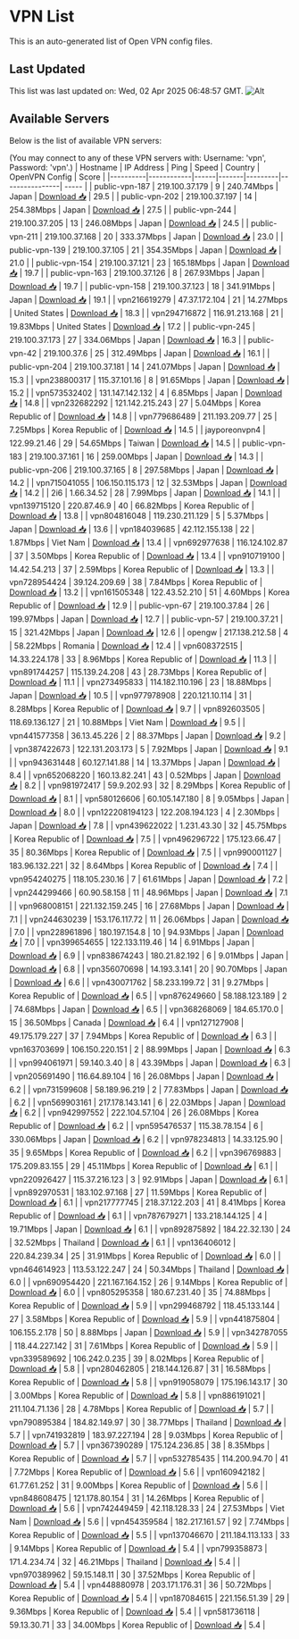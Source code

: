 # VPN List

This is an auto-generated list of Open VPN config files.

## Last Updated

This list was last updated on: Wed, 02 Apr 2025 06:48:57 GMT.
![Alt](https://repobeats.axiom.co/api/embed/186b98318ef1479477931607c1ad7d823f12451f.svg "Repobeats analytics image")

## Available Servers

Below is the list of available VPN servers:

(You may connect to any of these VPN servers with: Username: 'vpn', Password: 'vpn'.)
| Hostname | IP Address | Ping | Speed | Country | OpenVPN Config | Score |
|----------|------------|------|-------|---------|----------------| ----- |
| public-vpn-187 | 219.100.37.179 | 9 | 240.74Mbps | Japan | [Download 📥](./configs/server_0_JP.ovpn) | 29.5 |
| public-vpn-202 | 219.100.37.197 | 14 | 254.38Mbps | Japan | [Download 📥](./configs/server_1_JP.ovpn) | 27.5 |
| public-vpn-244 | 219.100.37.205 | 13 | 246.08Mbps | Japan | [Download 📥](./configs/server_2_JP.ovpn) | 24.5 |
| public-vpn-211 | 219.100.37.168 | 20 | 333.37Mbps | Japan | [Download 📥](./configs/server_3_JP.ovpn) | 23.0 |
| public-vpn-139 | 219.100.37.105 | 21 | 354.35Mbps | Japan | [Download 📥](./configs/server_4_JP.ovpn) | 21.0 |
| public-vpn-154 | 219.100.37.121 | 23 | 165.18Mbps | Japan | [Download 📥](./configs/server_5_JP.ovpn) | 19.7 |
| public-vpn-163 | 219.100.37.126 | 8 | 267.93Mbps | Japan | [Download 📥](./configs/server_6_JP.ovpn) | 19.7 |
| public-vpn-158 | 219.100.37.123 | 18 | 341.91Mbps | Japan | [Download 📥](./configs/server_7_JP.ovpn) | 19.1 |
| vpn216619279 | 47.37.172.104 | 21 | 14.27Mbps | United States | [Download 📥](./configs/server_8_US.ovpn) | 18.3 |
| vpn294716872 | 116.91.213.168 | 21 | 19.83Mbps | United States | [Download 📥](./configs/server_9_US.ovpn) | 17.2 |
| public-vpn-245 | 219.100.37.173 | 27 | 334.06Mbps | Japan | [Download 📥](./configs/server_10_JP.ovpn) | 16.3 |
| public-vpn-42 | 219.100.37.6 | 25 | 312.49Mbps | Japan | [Download 📥](./configs/server_11_JP.ovpn) | 16.1 |
| public-vpn-204 | 219.100.37.181 | 14 | 241.07Mbps | Japan | [Download 📥](./configs/server_12_JP.ovpn) | 15.3 |
| vpn238800317 | 115.37.101.16 | 8 | 91.65Mbps | Japan | [Download 📥](./configs/server_13_JP.ovpn) | 15.2 |
| vpn573532402 | 131.147.142.132 | 4 | 6.85Mbps | Japan | [Download 📥](./configs/server_14_JP.ovpn) | 14.8 |
| vpn232682292 | 121.142.215.243 | 27 | 5.04Mbps | Korea Republic of | [Download 📥](./configs/server_15_KR.ovpn) | 14.8 |
| vpn779686489 | 211.193.209.77 | 25 | 7.25Mbps | Korea Republic of | [Download 📥](./configs/server_16_KR.ovpn) | 14.5 |
| jayporeonvpn4 | 122.99.21.46 | 29 | 54.65Mbps | Taiwan | [Download 📥](./configs/server_17_TW.ovpn) | 14.5 |
| public-vpn-183 | 219.100.37.161 | 16 | 259.00Mbps | Japan | [Download 📥](./configs/server_18_JP.ovpn) | 14.3 |
| public-vpn-206 | 219.100.37.165 | 8 | 297.58Mbps | Japan | [Download 📥](./configs/server_19_JP.ovpn) | 14.2 |
| vpn715041055 | 106.150.115.173 | 12 | 32.53Mbps | Japan | [Download 📥](./configs/server_20_JP.ovpn) | 14.2 |
| 2i6 | 1.66.34.52 | 28 | 7.99Mbps | Japan | [Download 📥](./configs/server_21_JP.ovpn) | 14.1 |
| vpn139715120 | 220.87.46.9 | 40 | 66.82Mbps | Korea Republic of | [Download 📥](./configs/server_22_KR.ovpn) | 13.8 |
| vpn804816048 | 119.230.211.129 | 5 | 5.37Mbps | Japan | [Download 📥](./configs/server_23_JP.ovpn) | 13.6 |
| vpn184039685 | 42.112.155.138 | 22 | 1.87Mbps | Viet Nam | [Download 📥](./configs/server_24_VN.ovpn) | 13.4 |
| vpn692977638 | 116.124.102.87 | 37 | 3.50Mbps | Korea Republic of | [Download 📥](./configs/server_25_KR.ovpn) | 13.4 |
| vpn910719100 | 14.42.54.213 | 37 | 2.59Mbps | Korea Republic of | [Download 📥](./configs/server_26_KR.ovpn) | 13.3 |
| vpn728954424 | 39.124.209.69 | 38 | 7.84Mbps | Korea Republic of | [Download 📥](./configs/server_27_KR.ovpn) | 13.2 |
| vpn161505348 | 122.43.52.210 | 51 | 4.60Mbps | Korea Republic of | [Download 📥](./configs/server_28_KR.ovpn) | 12.9 |
| public-vpn-67 | 219.100.37.84 | 26 | 199.97Mbps | Japan | [Download 📥](./configs/server_29_JP.ovpn) | 12.7 |
| public-vpn-57 | 219.100.37.21 | 15 | 321.42Mbps | Japan | [Download 📥](./configs/server_30_JP.ovpn) | 12.6 |
| opengw | 217.138.212.58 | 4 | 58.22Mbps | Romania | [Download 📥](./configs/server_31_RO.ovpn) | 12.4 |
| vpn608372515 | 14.33.224.178 | 33 | 8.96Mbps | Korea Republic of | [Download 📥](./configs/server_32_KR.ovpn) | 11.3 |
| vpn891744257 | 115.139.24.208 | 43 | 28.73Mbps | Korea Republic of | [Download 📥](./configs/server_33_KR.ovpn) | 11.1 |
| vpn273495833 | 114.182.110.196 | 23 | 18.88Mbps | Japan | [Download 📥](./configs/server_34_JP.ovpn) | 10.5 |
| vpn977978908 | 220.121.10.114 | 31 | 8.28Mbps | Korea Republic of | [Download 📥](./configs/server_35_KR.ovpn) | 9.7 |
| vpn892603505 | 118.69.136.127 | 21 | 10.88Mbps | Viet Nam | [Download 📥](./configs/server_36_VN.ovpn) | 9.5 |
| vpn441577358 | 36.13.45.226 | 2 | 88.37Mbps | Japan | [Download 📥](./configs/server_37_JP.ovpn) | 9.2 |
| vpn387422673 | 122.131.203.173 | 5 | 7.92Mbps | Japan | [Download 📥](./configs/server_38_JP.ovpn) | 9.1 |
| vpn943631448 | 60.127.141.88 | 14 | 13.37Mbps | Japan | [Download 📥](./configs/server_39_JP.ovpn) | 8.4 |
| vpn652068220 | 160.13.82.241 | 43 | 0.52Mbps | Japan | [Download 📥](./configs/server_40_JP.ovpn) | 8.2 |
| vpn981972417 | 59.9.202.93 | 32 | 8.29Mbps | Korea Republic of | [Download 📥](./configs/server_41_KR.ovpn) | 8.1 |
| vpn580126606 | 60.105.147.180 | 8 | 9.05Mbps | Japan | [Download 📥](./configs/server_42_JP.ovpn) | 8.0 |
| vpn122208194123 | 122.208.194.123 | 4 | 2.30Mbps | Japan | [Download 📥](./configs/server_43_JP.ovpn) | 7.8 |
| vpn439622022 | 1.231.43.30 | 32 | 45.75Mbps | Korea Republic of | [Download 📥](./configs/server_44_KR.ovpn) | 7.5 |
| vpn496296722 | 175.123.66.47 | 35 | 80.36Mbps | Korea Republic of | [Download 📥](./configs/server_45_KR.ovpn) | 7.5 |
| vpn990001127 | 183.96.132.221 | 32 | 8.64Mbps | Korea Republic of | [Download 📥](./configs/server_46_KR.ovpn) | 7.4 |
| vpn954240275 | 118.105.230.16 | 7 | 61.61Mbps | Japan | [Download 📥](./configs/server_47_JP.ovpn) | 7.2 |
| vpn244299466 | 60.90.58.158 | 11 | 48.96Mbps | Japan | [Download 📥](./configs/server_48_JP.ovpn) | 7.1 |
| vpn968008151 | 221.132.159.245 | 16 | 27.68Mbps | Japan | [Download 📥](./configs/server_49_JP.ovpn) | 7.1 |
| vpn244630239 | 153.176.117.72 | 11 | 26.06Mbps | Japan | [Download 📥](./configs/server_50_JP.ovpn) | 7.0 |
| vpn228961896 | 180.197.154.8 | 10 | 94.93Mbps | Japan | [Download 📥](./configs/server_51_JP.ovpn) | 7.0 |
| vpn399654655 | 122.133.119.46 | 14 | 6.91Mbps | Japan | [Download 📥](./configs/server_52_JP.ovpn) | 6.9 |
| vpn838674243 | 180.21.82.192 | 6 | 9.01Mbps | Japan | [Download 📥](./configs/server_53_JP.ovpn) | 6.8 |
| vpn356070698 | 14.193.3.141 | 20 | 90.70Mbps | Japan | [Download 📥](./configs/server_54_JP.ovpn) | 6.6 |
| vpn430071762 | 58.233.199.72 | 31 | 9.27Mbps | Korea Republic of | [Download 📥](./configs/server_55_KR.ovpn) | 6.5 |
| vpn876249660 | 58.188.123.189 | 2 | 74.68Mbps | Japan | [Download 📥](./configs/server_56_JP.ovpn) | 6.5 |
| vpn368268069 | 184.65.170.0 | 15 | 36.50Mbps | Canada | [Download 📥](./configs/server_57_CA.ovpn) | 6.4 |
| vpn127127908 | 49.175.179.227 | 37 | 7.94Mbps | Korea Republic of | [Download 📥](./configs/server_58_KR.ovpn) | 6.3 |
| vpn163703699 | 106.150.220.151 | 2 | 88.99Mbps | Japan | [Download 📥](./configs/server_59_JP.ovpn) | 6.3 |
| vpn994061971 | 59.140.3.40 | 8 | 43.39Mbps | Japan | [Download 📥](./configs/server_60_JP.ovpn) | 6.3 |
| vpn205691490 | 116.64.89.104 | 16 | 26.08Mbps | Japan | [Download 📥](./configs/server_61_JP.ovpn) | 6.2 |
| vpn731599608 | 58.189.96.219 | 2 | 77.83Mbps | Japan | [Download 📥](./configs/server_62_JP.ovpn) | 6.2 |
| vpn569903161 | 217.178.143.141 | 6 | 22.03Mbps | Japan | [Download 📥](./configs/server_63_JP.ovpn) | 6.2 |
| vpn942997552 | 222.104.57.104 | 26 | 26.08Mbps | Korea Republic of | [Download 📥](./configs/server_64_KR.ovpn) | 6.2 |
| vpn595476537 | 115.38.78.154 | 6 | 330.06Mbps | Japan | [Download 📥](./configs/server_65_JP.ovpn) | 6.2 |
| vpn978234813 | 14.33.125.90 | 35 | 9.65Mbps | Korea Republic of | [Download 📥](./configs/server_66_KR.ovpn) | 6.2 |
| vpn396769883 | 175.209.83.155 | 29 | 45.11Mbps | Korea Republic of | [Download 📥](./configs/server_67_KR.ovpn) | 6.1 |
| vpn220926427 | 115.37.216.123 | 3 | 92.91Mbps | Japan | [Download 📥](./configs/server_68_JP.ovpn) | 6.1 |
| vpn892970531 | 183.102.97.168 | 27 | 11.59Mbps | Korea Republic of | [Download 📥](./configs/server_69_KR.ovpn) | 6.1 |
| vpn217777745 | 218.37.122.203 | 41 | 8.41Mbps | Korea Republic of | [Download 📥](./configs/server_70_KR.ovpn) | 6.1 |
| vpn787679271 | 133.218.144.125 | 4 | 19.71Mbps | Japan | [Download 📥](./configs/server_71_JP.ovpn) | 6.1 |
| vpn892875892 | 184.22.32.130 | 24 | 32.52Mbps | Thailand | [Download 📥](./configs/server_72_TH.ovpn) | 6.1 |
| vpn136406012 | 220.84.239.34 | 25 | 31.91Mbps | Korea Republic of | [Download 📥](./configs/server_73_KR.ovpn) | 6.0 |
| vpn464614923 | 113.53.122.247 | 24 | 50.34Mbps | Thailand | [Download 📥](./configs/server_74_TH.ovpn) | 6.0 |
| vpn690954420 | 221.167.164.152 | 26 | 9.14Mbps | Korea Republic of | [Download 📥](./configs/server_75_KR.ovpn) | 6.0 |
| vpn805295358 | 180.67.231.40 | 35 | 74.88Mbps | Korea Republic of | [Download 📥](./configs/server_76_KR.ovpn) | 5.9 |
| vpn299468792 | 118.45.133.144 | 27 | 3.58Mbps | Korea Republic of | [Download 📥](./configs/server_77_KR.ovpn) | 5.9 |
| vpn441875804 | 106.155.2.178 | 50 | 8.88Mbps | Japan | [Download 📥](./configs/server_78_JP.ovpn) | 5.9 |
| vpn342787055 | 118.44.227.142 | 31 | 7.61Mbps | Korea Republic of | [Download 📥](./configs/server_79_KR.ovpn) | 5.9 |
| vpn339589692 | 106.242.0.235 | 39 | 8.02Mbps | Korea Republic of | [Download 📥](./configs/server_80_KR.ovpn) | 5.8 |
| vpn280462805 | 218.144.126.87 | 31 | 16.58Mbps | Korea Republic of | [Download 📥](./configs/server_81_KR.ovpn) | 5.8 |
| vpn919058079 | 175.196.143.17 | 30 | 3.00Mbps | Korea Republic of | [Download 📥](./configs/server_82_KR.ovpn) | 5.8 |
| vpn886191021 | 211.104.71.136 | 28 | 4.78Mbps | Korea Republic of | [Download 📥](./configs/server_83_KR.ovpn) | 5.7 |
| vpn790895384 | 184.82.149.97 | 30 | 38.77Mbps | Thailand | [Download 📥](./configs/server_84_TH.ovpn) | 5.7 |
| vpn741932819 | 183.97.227.194 | 28 | 9.03Mbps | Korea Republic of | [Download 📥](./configs/server_85_KR.ovpn) | 5.7 |
| vpn367390289 | 175.124.236.85 | 38 | 8.35Mbps | Korea Republic of | [Download 📥](./configs/server_86_KR.ovpn) | 5.7 |
| vpn532785435 | 114.200.94.70 | 41 | 7.72Mbps | Korea Republic of | [Download 📥](./configs/server_87_KR.ovpn) | 5.6 |
| vpn160942182 | 61.77.61.252 | 31 | 9.00Mbps | Korea Republic of | [Download 📥](./configs/server_88_KR.ovpn) | 5.6 |
| vpn848608475 | 121.178.80.154 | 31 | 14.26Mbps | Korea Republic of | [Download 📥](./configs/server_89_KR.ovpn) | 5.6 |
| vpn742449459 | 42.118.128.33 | 24 | 27.53Mbps | Viet Nam | [Download 📥](./configs/server_90_VN.ovpn) | 5.6 |
| vpn454359584 | 182.217.161.57 | 92 | 7.74Mbps | Korea Republic of | [Download 📥](./configs/server_91_KR.ovpn) | 5.5 |
| vpn137046670 | 211.184.113.133 | 33 | 9.14Mbps | Korea Republic of | [Download 📥](./configs/server_92_KR.ovpn) | 5.4 |
| vpn799358873 | 171.4.234.74 | 32 | 46.21Mbps | Thailand | [Download 📥](./configs/server_93_TH.ovpn) | 5.4 |
| vpn970389962 | 59.15.148.11 | 30 | 37.52Mbps | Korea Republic of | [Download 📥](./configs/server_94_KR.ovpn) | 5.4 |
| vpn448880978 | 203.171.176.31 | 36 | 50.72Mbps | Korea Republic of | [Download 📥](./configs/server_95_KR.ovpn) | 5.4 |
| vpn187084615 | 221.156.51.39 | 29 | 9.36Mbps | Korea Republic of | [Download 📥](./configs/server_96_KR.ovpn) | 5.4 |
| vpn581736118 | 59.13.30.71 | 33 | 34.00Mbps | Korea Republic of | [Download 📥](./configs/server_97_KR.ovpn) | 5.4 |
